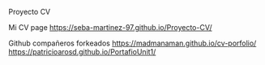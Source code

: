 Proyecto CV

Mi CV page https://seba-martinez-97.github.io/Proyecto-CV/

Github compañeros forkeados
https://madmanaman.github.io/cv-porfolio/ 
https://patricioarosd.github.io/PortafioUnit1/ 
